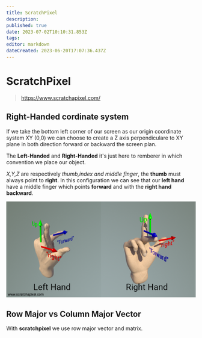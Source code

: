 ```yaml
---
title: ScratchPixel
description: 
published: true
date: 2023-07-02T10:10:31.853Z
tags: 
editor: markdown
dateCreated: 2023-06-20T17:07:36.437Z
---
```


# ScratchPixel

> https://www.scratchapixel.com/

## Right-Handed cordinate system

If we take the bottom left corner of our screen as our origin coordinate system XY (0,0) we can choose to create a Z axis perpendiculare to XY plane in both direction forward or backward the screen plan.

The **Left-Handed** and **Right-Handed** it's just here to remberer in which convention we place our object.

*X,Y,Z* are respectively *thumb,index and middle finger*, the **thumb** must always point to **right**. In this configuration we can see that our **left hand** have a middle finger which points **forward** and with the **right hand** **backward**.

![geo-lefthand-vs-righthand.png](/geo-lefthand-vs-righthand.png)

## Row Major vs Column Major Vector

With **scratchpixel** we use row major vector and matrix.